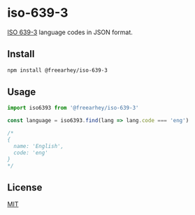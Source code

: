# iso-639-3

[ISO 639-3](https://iso639-3.sil.org/code_tables/639/data) language codes in JSON format.

## Install

```sh
npm install @freearhey/iso-639-3
```

## Usage

```js
import iso6393 from '@freearhey/iso-639-3'

const language = iso6393.find(lang => lang.code === 'eng')

/*
{
  name: 'English',
  code: 'eng'
}
*/
```

## License

[MIT](LICENSE)
